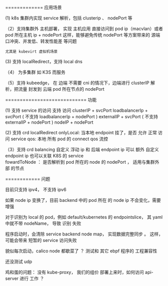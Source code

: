 
=============  应用场景

(1)  k8s 集群内实现 service 解析，包括 clusterip 、 nodePort 等

（2）支持集群外 主机部署， 实现 主机应用 直接访问到 pod ip（macvlan）或者  pod 所在主机 ip + nodePort
这样，能够避免传统 nodePort 等方案带来的 源端口冲突、并发低、转发性能差 等问题

    尤其是 kubevirt 虚拟机场景

(3) 支持 localRedirect，支持 local dns

（4） 为多集群 如 K3S 而服务

（5）支持 kubeedge， 在 边端 不需要 cni 的情况下，边端进行 clusterIP 解析，把流量 封发到 云端
pod 所在节点的 nodePort

============================ 功能


(1) 支持 service 的访问
支持 访问 clusterIP + svcPort
loadbalancerIp + svcPort  ( 不支持 loadbalancerIp + nodePort  )
externalIP + svcPort ( 不支持 externalIP + nodePort  )
nodeIP + nodePort


(2) 支持 crd  localRedirect
onlyLocal:  当本地 endpoint 挂了，是否 允许 正常 访问 service
qos:   本地 所有 pod 的 connect qos 流控

（3）支持 crd  balancing
自定义 浮动 ip  和 后端 endpoint ip
可以 额外 自定义  endpoint ip
也可以关联 K8S 的 service  
fowardToNode ： 是否解析到 pod 所在的 node 的 nodePort  ， 适用与集群外部 的节点


============ 问题

目前只支持 ipv4， 不支持 ipv6

如果 node ip 变换了，目前 backend 中的 pod 所在 的 node ip 不会变化，需要增强

对于识别为 local 的 pod，例如 default/kubernetes 的 endpointslice， 其 yaml 中就不带 nodeName， 导致 识别 失败

程序启动时，会清除 service backend node map， 实现数据完整同步 。 这样，可能会带来 短暂的 service 访问失败 

貌似每次启动，calico node 都歇菜了 ？ 测试和 其它 ebpf 程序的 工程兼容性 

还没测试 udp 


鸡和蛋的问题： 没有 kube-proxy， 我们的组价 部署上来时，如何访问 api-server 进行 工作 ？


